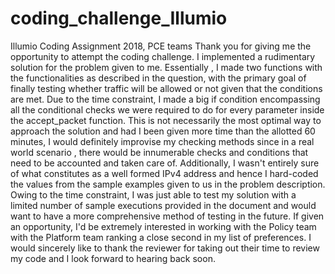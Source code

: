 # coding_challenge_Illumio
Illumio Coding Assignment 2018, PCE teams
Thank you for giving me the opportunity to attempt the coding challenge. I implemented a rudimentary solution for the problem given to me. Essentially , I made two functions with the functionalities as described in the question, with the primary goal of finally testing whether traffic will be allowed or not given that the conditions are met. Due to the time constraint, I made a big if condition encompassing all the conditional checks we were required to do for every parameter inside the accept_packet function. This is not necessarily the most optimal way to approach the solution and had I been given more time than the allotted 60 minutes, I would definitely improvise my checking methods since in a real world scenario , there would be innumerable checks and conditions that need to be accounted and taken care of. Additionally, I wasn't entirely sure of what constitutes as a well formed IPv4 address and hence I hard-coded the values from the sample examples given to us in the problem description. Owing to the time constraint, I was just able to test my solution with a limited number of sample executions provided in the document and would want to have a more comprehensive method of testing in the future.
If given an opportunity, I'd be extremely interested in working with the Policy team with the Platform team ranking a close second in my list of preferences. I would sincerely like to thank the reviewer for taking out their time to review my code and I look forward to hearing back soon.
